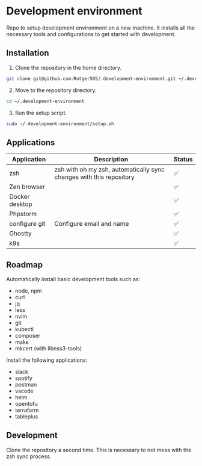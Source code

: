 # Development environment

Repo to setup development environment on a new machine. It installs all the necessary tools and configurations to get
started with development.

## Installation

1. Clone the repository in the home directory.

```bash
git clone git@github.com:Rutger505/.development-environment.git ~/.development-environment
```

2. Move to the repository directory.

```bash
cd ~/.development-environment
```

3. Run the setup script.

```bash
sudo ~/.development-environment/setup.sh
```

## Applications

| Application    | Description                                                         | Status |
|----------------|---------------------------------------------------------------------|--------|
| zsh            | zsh with oh my zsh, automatically sync changes with this repository | ✅      |
| Zen browser    |                                                                     | ✅      |
| Docker desktop |                                                                     | ✅      |
| Phpstorm       |                                                                     | ✅      |
| configure git  | Configure email and name                                            | ✅      |
| Ghostty        |                                                                     | ✅      |
| k9s            |                                                                     | ✅      |


## Roadmap

Automatically install basic development tools such as:

- node, npm
- curl
- jq
- less
- nvim
- git
- kubectl
- composer
- make
- mkcert (with libnss3-tools)

Install the following applications:
- slack
- spotify
- postman
- vscode
- helm
- opentofu
- terraform
- tableplus


## Development

Clone the repository a second time. This is necessary to not mess with the zsh sync process.

